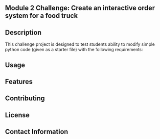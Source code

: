 ## Module 2 Challenge: Create an interactive order system for a food truck
## Description
This challenge project is designed to test students ability to modify simple python code (given as a starter file) with the following requirements:

## Usage
## Features
## Contributing
## License
## Contact Information
